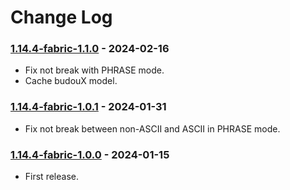 # Change Log

### [1.14.4-fabric-1.1.0](https://github.com/KatatsumuriPan/BetterLineBreak/releases/tag/1.14.4-fabric-1.1.0) - 2024-02-16

- Fix not break with PHRASE mode.
- Cache budouX model.

### [1.14.4-fabric-1.0.1](https://github.com/KatatsumuriPan/BetterLineBreak/releases/tag/1.14.4-fabric-1.0.1) - 2024-01-31

- Fix not break between non-ASCII and ASCII in PHRASE mode.

### [1.14.4-fabric-1.0.0](https://github.com/KatatsumuriPan/BetterLineBreak/releases/tag/1.14.4-fabric-1.0.0) - 2024-01-15

- First release.
